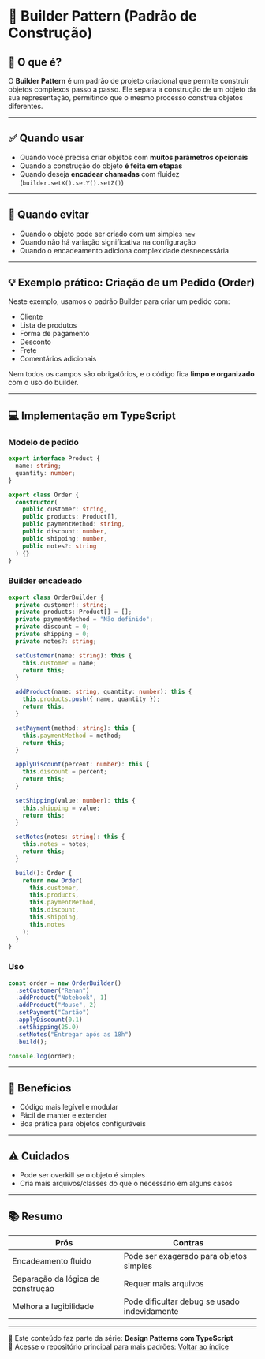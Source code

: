 # 🧱 Builder Pattern (Padrão de Construção)

## 🧠 O que é?

O **Builder Pattern** é um padrão de projeto criacional que permite construir objetos complexos passo a passo. Ele separa a construção de um objeto da sua representação, permitindo que o mesmo processo construa objetos diferentes.

---

## ✅ Quando usar

- Quando você precisa criar objetos com **muitos parâmetros opcionais**
- Quando a construção do objeto **é feita em etapas**
- Quando deseja **encadear chamadas** com fluidez (`builder.setX().setY().setZ()`)

---

## 🚫 Quando evitar

- Quando o objeto pode ser criado com um simples `new`
- Quando não há variação significativa na configuração
- Quando o encadeamento adiciona complexidade desnecessária

---

## 💡 Exemplo prático: Criação de um Pedido (Order)

Neste exemplo, usamos o padrão Builder para criar um pedido com:
- Cliente
- Lista de produtos
- Forma de pagamento
- Desconto
- Frete
- Comentários adicionais

Nem todos os campos são obrigatórios, e o código fica **limpo e organizado** com o uso do builder.

---

## 💻 Implementação em TypeScript

### Modelo de pedido

```ts
export interface Product {
  name: string;
  quantity: number;
}

export class Order {
  constructor(
    public customer: string,
    public products: Product[],
    public paymentMethod: string,
    public discount: number,
    public shipping: number,
    public notes?: string
  ) {}
}
```

### Builder encadeado

```ts
export class OrderBuilder {
  private customer!: string;
  private products: Product[] = [];
  private paymentMethod = "Não definido";
  private discount = 0;
  private shipping = 0;
  private notes?: string;

  setCustomer(name: string): this {
    this.customer = name;
    return this;
  }

  addProduct(name: string, quantity: number): this {
    this.products.push({ name, quantity });
    return this;
  }

  setPayment(method: string): this {
    this.paymentMethod = method;
    return this;
  }

  applyDiscount(percent: number): this {
    this.discount = percent;
    return this;
  }

  setShipping(value: number): this {
    this.shipping = value;
    return this;
  }

  setNotes(notes: string): this {
    this.notes = notes;
    return this;
  }

  build(): Order {
    return new Order(
      this.customer,
      this.products,
      this.paymentMethod,
      this.discount,
      this.shipping,
      this.notes
    );
  }
}
```

### Uso

```ts
const order = new OrderBuilder()
  .setCustomer("Renan")
  .addProduct("Notebook", 1)
  .addProduct("Mouse", 2)
  .setPayment("Cartão")
  .applyDiscount(0.1)
  .setShipping(25.0)
  .setNotes("Entregar após as 18h")
  .build();

console.log(order);
```

---

## 🧪 Benefícios

- Código mais legível e modular
- Fácil de manter e extender
- Boa prática para objetos configuráveis

---

## ⚠️ Cuidados

- Pode ser overkill se o objeto é simples
- Cria mais arquivos/classes do que o necessário em alguns casos

---

## 📚 Resumo

| Prós                           | Contras                        |
|--------------------------------|---------------------------------|
| Encadeamento fluido            | Pode ser exagerado para objetos simples |
| Separação da lógica de construção | Requer mais arquivos           |
| Melhora a legibilidade         | Pode dificultar debug se usado indevidamente |

---

🎥 Este conteúdo faz parte da série: **Design Patterns com TypeScript**  
🔗 Acesse o repositório principal para mais padrões: [Voltar ao índice](../README.md)
